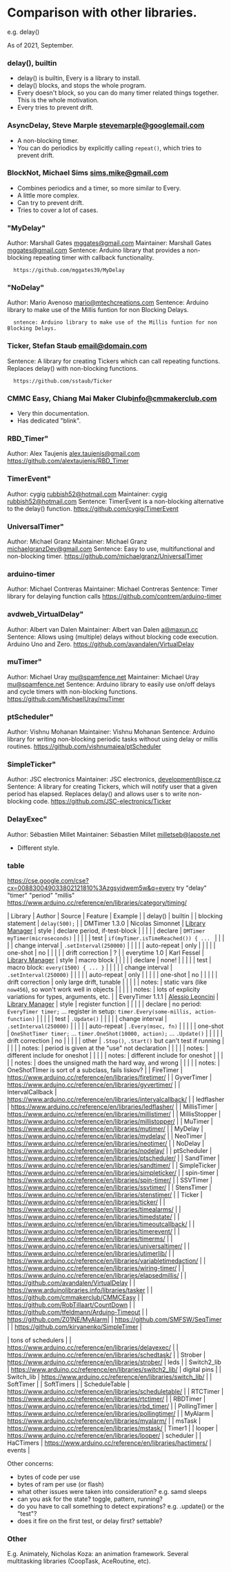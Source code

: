# Comparison with other libraries.

e.g. delay()

As of 2021, September.

### delay(), builtin

* delay() is builtin, Every is a library to install.
* delay() blocks, and stops the whole program.
* Every doesn't block, so you can do many timer related things together. This is the whole motivation.
* Every tries to prevent drift.

### AsyncDelay, Steve Marple <stevemarple@googlemail.com>

* A non-blocking timer.
* You can do periodics by explicitly calling `repeat()`, which tries to prevent drift.

### BlockNot, Michael Sims <sims.mike@gmail.com>

* Combines periodics and a timer, so more similar to Every.
* A little more complex.
* Can try to prevent drift.
* Tries to cover a lot of cases.

### "MyDelay"
  Author: Marshall Gates <mggates@gmail.com>
    Maintainer: Marshall Gates <mggates@gmail.com>
      Sentence: Arduino library that provides a non-blocking repeating timer with callback functionality.

      https://github.com/mggates39/MyDelay

### "NoDelay"
  Author: Mario Avenoso <mario@mtechcreations.com>
    Sentence: Arduino library to make use of the Millis funtion for non Blocking Delays.

      sntence: Arduino library to make use of the Millis funtion for non Blocking Delays.

### Ticker, Stefan Staub <email@domain.com>
  Sentence: A library for creating Tickers which can call repeating functions. Replaces delay() with non-blocking functions.

      https://github.com/sstaub/Ticker


### CMMC Easy, Chiang Mai Maker Club<info@cmmakerclub.com>

* Very thin documentation.
* Has dedicated "blink".

### RBD_Timer"
  Author: Alex Taujenis <alex.taujenis@gmail.com>
    https://github.com/alextaujenis/RBD_Timer

### TimerEvent"
  Author: cygig <rubbish52@hotmail.com>
    Maintainer: cygig <rubbish52@hotmail.com>
      Sentence: TimerEvent is a non-blocking alternative to the delay() function.
https://github.com/cygig/TimerEvent

### UniversalTimer"
  Author: Michael Granz
    Maintainer: Michael Granz <michaelgranzDev@gmail.com>
      Sentence: Easy to use, multifunctional and non-blocking timer.
      https://github.com/michaelgranz/UniversalTimer

### arduino-timer
  Author: Michael Contreras
    Maintainer: Michael Contreras
      Sentence: Timer library for delaying function calls
      https://github.com/contrem/arduino-timer

### avdweb_VirtualDelay"
  Author: Albert van Dalen
    Maintainer: Albert van Dalen <a@maxun.cc>
      Sentence: Allows using (multiple) delays without blocking code execution. Arduino Uno and Zero.
      https://github.com/avandalen/VirtualDelay

### muTimer"
  Author: Michael Uray <mu@spamfence.net>
    Maintainer: Michael Uray <mu@spamfence.net>
      Sentence: Arduino library to easily use on/off delays and cycle timers with non-blocking functions.
      https://github.com/MichaelUray/muTimer

### ptScheduler"
  Author: Vishnu Mohanan
    Maintainer: Vishnu Mohanan
      Sentence: Arduino library for writing non-blocking periodic tasks without using delay or millis routines.
      https://github.com/vishnumaiea/ptScheduler

### SimpleTicker"
  Author: JSC electronics
    Maintainer: JSC electronics, development@jsce.cz
      Sentence: A library for creating Tickers, which will notify user that a given period has elapsed. Replaces delay() and allows user
      s to write non-blocking code.
https://github.com/JSC-electronics/Ticker

### DelayExec"
  Author: Sébastien Millet
    Maintainer: Sébastien Millet <milletseb@laposte.net>

* Different style.

### table

https://cse.google.com/cse?cx=008830049033802121810%3Azgsyidwem5w&q=every
    try "delay" "timer" "period" "millis"
https://www.arduino.cc/reference/en/libraries/category/timing/


| Library | Author | Source | Feature | Example |
| delay() | builtin | | blocking statement | `delay(500);` |
| DMTimer 1.3.0 | Nicolas Simonnet | [Library Manager](https://github.com/toxnico/DMTimer) | style | declare period, if-test-block |
| | | | declare | `DMTimer myTimer(microseconds)` |
| | | | test | `if(myTimer.isTimeReached()) { ... ` |
| | | | change interval | `.setInterval(250000)` |
| | | | auto-repeat | only |
| | | | one-shot | no |
| | | | drift correction | ? |
| everytime 1.0 | Karl Fessel | [Library Manager](https://github.com/kfessel/everytime) | style | macro block |
| | | | declare | none! |
| | | | test | macro block: `every(1500) { ... }` |
| | | | change interval | `.setInterval(250000)` |
| | | | auto-repeat | only |
| | | | one-shot | no |
| | | | drift correction | only large drift, tunable |
| | | | notes: | static vars (like `now456`), so won't work well in objects |
| | | | notes: | lots of explicity variations for types, arguments, etc. |
| EveryTimer 1.1.1 | [Alessio Leoncini](https://technologytourist.com/) | [Library Manager](https://github.com/bluemurder/EveryTimer) | style | register function |
| | | | declare | no period: `EveryTimer timer;` ... register in setup: `timer.Every(some-millis, action-function)` |
| | | | test | `.Update()` |
| | | | change interval | `.setInterval(250000)` |
| | | | auto-repeat | `.Every(msec, fn)` |
| | | | one-shot | `OneShotTimer timer;` ... `timer.OneShot(10000, action);` ... `.Update()` |
| | | | drift correction | no |
| | | | other | `.Stop()`, `.Start()` but can't test if running |
| | | | notes: | period is given at the "use" not declaration |
| | | | notes: | different include for oneshot |
| | | | notes: | different include for oneshot |
| | | | notes: | does the unsigned math the hard way, and wrong |
| | | | notes: | OneShotTImer is sort of a subclass, fails liskov? |
| FireTimer | https://www.arduino.cc/reference/en/libraries/firetimer/ |
| GyverTimer | https://www.arduino.cc/reference/en/libraries/gyvertimer/ |
| IntervalCallback | https://www.arduino.cc/reference/en/libraries/intervalcallback/ |
| ledflasher | https://www.arduino.cc/reference/en/libraries/ledflasher/ |
| MillisTimer | https://www.arduino.cc/reference/en/libraries/millistimer/ |
| MillisStopper | https://www.arduino.cc/reference/en/libraries/millistopper/ |
| MuTimer | https://www.arduino.cc/reference/en/libraries/mutimer/ |
| MyDelay | https://www.arduino.cc/reference/en/libraries/mydelay/ |
| NeoTimer | https://www.arduino.cc/reference/en/libraries/neotimer/ |
| NoDelay | https://www.arduino.cc/reference/en/libraries/nodelay/ |
| ptScheduler | https://www.arduino.cc/reference/en/libraries/ptscheduler/ |
| SandTimer | https://www.arduino.cc/reference/en/libraries/sandtimer/ |
| SimpleTicker | https://www.arduino.cc/reference/en/libraries/simpleticker/ |
| spin-timer | https://www.arduino.cc/reference/en/libraries/spin-timer/ |
| SSVTimer | https://www.arduino.cc/reference/en/libraries/ssvtimer/ |
| StensTimer | https://www.arduino.cc/reference/en/libraries/stenstimer/ | 
| Ticker | https://www.arduino.cc/reference/en/libraries/ticker/ |
| https://www.arduino.cc/reference/en/libraries/timealarms/ |
| https://www.arduino.cc/reference/en/libraries/timedstate/ |
| https://www.arduino.cc/reference/en/libraries/timeoutcallback/ |
| https://www.arduino.cc/reference/en/libraries/timerevent/ |
| https://www.arduino.cc/reference/en/libraries/timerms/ |
| https://www.arduino.cc/reference/en/libraries/universaltimer/ |
| https://www.arduino.cc/reference/en/libraries/utimerlib/ |
| https://www.arduino.cc/reference/en/libraries/variabletimedaction/ |
| https://www.arduino.cc/reference/en/libraries/wiring-timer/ |
| https://www.arduino.cc/reference/en/libraries/elapsedmillis/ |
| https://github.com/avandalen/VirtualDelay |
| https://www.arduinolibraries.info/libraries/tasker |
| https://github.com/cmmakerclub/CMMCEasy |
| https://github.com/RobTillaart/CountDown |
| https://github.com/tfeldmann/Arduino-Timeout |
| https://github.com/Z01NE/MyAlarm|
| https://github.com/SMFSW/SeqTimer |
| https://github.com/kiryanenko/SimpleTimer |

| tons of schedulers |
| https://www.arduino.cc/reference/en/libraries/delayexec/ |
| https://www.arduino.cc/reference/en/libraries/schedtask/ |
| Strober | https://www.arduino.cc/reference/en/libraries/strober/ | leds |
| Switch2_lib | https://www.arduino.cc/reference/en/libraries/switch2_lib/ | digital pins |
| Switch_lib | https://www.arduino.cc/reference/en/libraries/switch_lib/ |
| SoftTimer |
| SoftTimers |
| ScheduleTable | https://www.arduino.cc/reference/en/libraries/scheduletable/ |
| RTCTimer | https://www.arduino.cc/reference/en/libraries/rtctimer/ |
| RBDTimer | https://www.arduino.cc/reference/en/libraries/rbd_timer/ |
| PollingTimer | https://www.arduino.cc/reference/en/libraries/pollingtimer/ |
| MyAlarm | https://www.arduino.cc/reference/en/libraries/myalarm/ |
| msTask | https://www.arduino.cc/reference/en/libraries/mstask/ | Timer1 |
| looper | https://www.arduino.cc/reference/en/libraries/looper/ | scheduler |
| HaCTimers | https://www.arduino.cc/reference/en/libraries/hactimers/ | events |


Other concerns:

* bytes of code per use
* bytes of ram per use (or flash)
* what other issues were taken into consideration? e.g. samd sleeps
* can you ask for the state? toggle, pattern, running?
* do you have to call something to detect expirations? e.g. .update() or the "test"?
* does it fire on the first test, or delay first? settable?


### Other

E.g. Animately, Nicholas Koza: an animation framework.
Several multitasking libraries (CoopTask, AceRoutine, etc).

